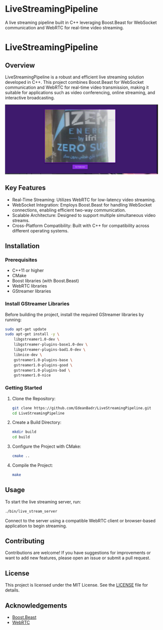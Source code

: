 # LiveStreamingPipeline
A live streaming pipeline built in C++ leveraging Boost.Beast for WebSocket communication and WebRTC for real-time video streaming.

# LiveStreamingPipeline

## Overview
LiveStreamingPipeline is a robust and efficient live streaming solution developed in C++. This project combines Boost.Beast for WebSocket communication and WebRTC for real-time video transmission, making it suitable for applications such as video conferencing, online streaming, and interactive broadcasting.

![Interface Screenshot](/interface.png)  <!-- Replace with the actual path to your interface image -->

## Key Features
- Real-Time Streaming: Utilizes WebRTC for low-latency video streaming.
- WebSocket Integration: Employs Boost.Beast for handling WebSocket connections, enabling efficient two-way communication.
- Scalable Architecture: Designed to support multiple simultaneous video streams.
- Cross-Platform Compatibility: Built with C++ for compatibility across different operating systems.

## Installation

### Prerequisites
- C++11 or higher
- CMake
- Boost libraries (with Boost.Beast)
- WebRTC libraries
- GStreamer libraries

### Install GStreamer Libraries
Before building the project, install the required GStreamer libraries by running:
```bash
sudo apt-get update
sudo apt-get install -y \
    libgstreamer1.0-dev \
    libgstreamer-plugins-base1.0-dev \
    libgstreamer-plugins-bad1.0-dev \
    libnice-dev \
    gstreamer1.0-plugins-base \
    gstreamer1.0-plugins-good \
    gstreamer1.0-plugins-bad \
    gstreamer1.0-nice
```

### Getting Started
1. Clone the Repository:
   ```bash
   git clone https://github.com/EdeanBadr/LiveStreamingPipeline.git
   cd LiveStreamingPipeline
   ```
2. Create a Build Directory:
   ```bash
   mkdir build
   cd build
   ```
3. Configure the Project with CMake:
   ```bash
   cmake ..
   ```
4. Compile the Project:
   ```bash
   make
   ```

## Usage
To start the live streaming server, run:
```bash
./bin/live_stream_server
```
Connect to the server using a compatible WebRTC client or browser-based application to begin streaming.

## Contributing
Contributions are welcome! If you have suggestions for improvements or want to add new features, please open an issue or submit a pull request.

## License
This project is licensed under the MIT License. See the [LICENSE](LICENSE) file for details.

## Acknowledgements
- [Boost.Beast](https://www.boost.org/doc/libs/release/libs/beast/doc/html/index.html)
- [WebRTC](https://webrtc.org/)
